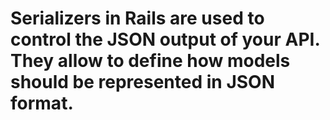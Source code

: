 # Serializers in Rails are used to control the JSON output of your API. They allow to define how models should be represented in JSON format.
